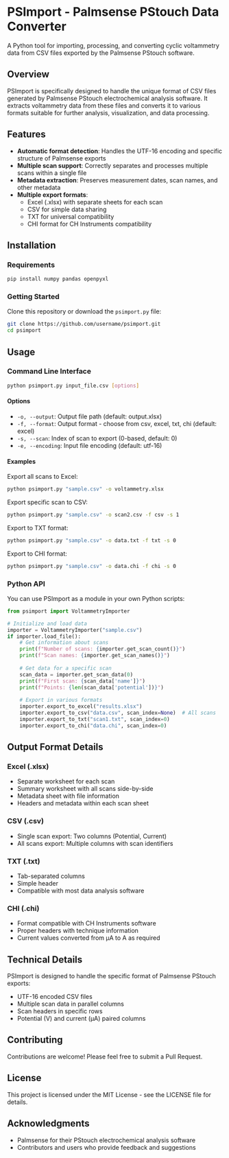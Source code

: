 # PSImport - Palmsense PStouch Data Converter

A Python tool for importing, processing, and converting cyclic voltammetry data from CSV files exported by the Palmsense PStouch software.

## Overview

PSImport is specifically designed to handle the unique format of CSV files generated by Palmsense PStouch electrochemical analysis software. It extracts voltammetry data from these files and converts it to various formats suitable for further analysis, visualization, and data processing.

## Features

- **Automatic format detection**: Handles the UTF-16 encoding and specific structure of Palmsense exports
- **Multiple scan support**: Correctly separates and processes multiple scans within a single file
- **Metadata extraction**: Preserves measurement dates, scan names, and other metadata
- **Multiple export formats**:
  - Excel (.xlsx) with separate sheets for each scan
  - CSV for simple data sharing
  - TXT for universal compatibility
  - CHI format for CH Instruments compatibility

## Installation

### Requirements

```bash
pip install numpy pandas openpyxl
```

### Getting Started

Clone this repository or download the `psimport.py` file:

```bash
git clone https://github.com/username/psimport.git
cd psimport
```

## Usage

### Command Line Interface

```bash
python psimport.py input_file.csv [options]
```

#### Options

- `-o, --output`: Output file path (default: output.xlsx)
- `-f, --format`: Output format - choose from csv, excel, txt, chi (default: excel)
- `-s, --scan`: Index of scan to export (0-based, default: 0)
- `-e, --encoding`: Input file encoding (default: utf-16)

#### Examples

Export all scans to Excel:
```bash
python psimport.py "sample.csv" -o voltammetry.xlsx
```

Export specific scan to CSV:
```bash
python psimport.py "sample.csv" -o scan2.csv -f csv -s 1
```

Export to TXT format:
```bash
python psimport.py "sample.csv" -o data.txt -f txt -s 0
```

Export to CHI format:
```bash
python psimport.py "sample.csv" -o data.chi -f chi -s 0
```

### Python API

You can use PSImport as a module in your own Python scripts:

```python
from psimport import VoltammetryImporter

# Initialize and load data
importer = VoltammetryImporter("sample.csv")
if importer.load_file():
    # Get information about scans
    print(f"Number of scans: {importer.get_scan_count()}")
    print(f"Scan names: {importer.get_scan_names()}")
    
    # Get data for a specific scan
    scan_data = importer.get_scan_data(0)
    print(f"First scan: {scan_data['name']}")
    print(f"Points: {len(scan_data['potential'])}")
    
    # Export in various formats
    importer.export_to_excel("results.xlsx")
    importer.export_to_csv("data.csv", scan_index=None)  # All scans
    importer.export_to_txt("scan1.txt", scan_index=0)
    importer.export_to_chi("data.chi", scan_index=0)
```

## Output Format Details

### Excel (.xlsx)

- Separate worksheet for each scan
- Summary worksheet with all scans side-by-side
- Metadata sheet with file information
- Headers and metadata within each scan sheet

### CSV (.csv)

- Single scan export: Two columns (Potential, Current)
- All scans export: Multiple columns with scan identifiers

### TXT (.txt)

- Tab-separated columns
- Simple header
- Compatible with most data analysis software

### CHI (.chi)

- Format compatible with CH Instruments software
- Proper headers with technique information
- Current values converted from µA to A as required

## Technical Details

PSImport is designed to handle the specific format of Palmsense PStouch exports:

- UTF-16 encoded CSV files
- Multiple scan data in parallel columns
- Scan headers in specific rows
- Potential (V) and current (µA) paired columns

## Contributing

Contributions are welcome! Please feel free to submit a Pull Request.

## License

This project is licensed under the MIT License - see the LICENSE file for details.

## Acknowledgments

- Palmsense for their PStouch electrochemical analysis software
- Contributors and users who provide feedback and suggestions
